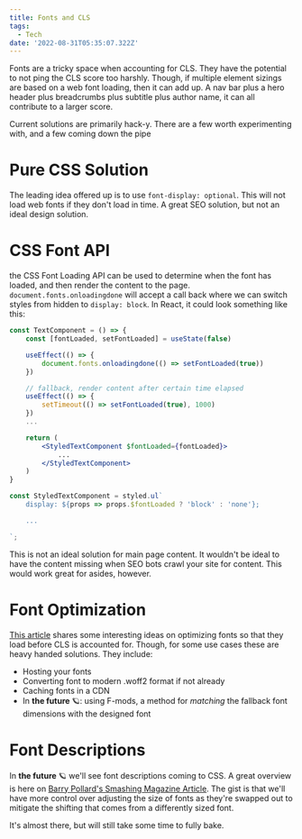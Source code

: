 ```yaml
---
title: Fonts and CLS
tags:
  - Tech
date: '2022-08-31T05:35:07.322Z'
---
```


Fonts are a tricky space when accounting for CLS. They have the potential to not ping the CLS score too harshly. Though, if multiple element sizings are based on a web font loading, then it can add up. A nav bar plus a hero header plus breadcrumbs plus subtitle plus author name, it can all contribute to a larger score.

Current solutions are primarily hack-y. There are a few worth experimenting with, and a few coming down the pipe

# Pure CSS Solution

The leading idea offered up is to use `font-display: optional`. This will not load web fonts if they don't load in time. A great SEO solution, but not an ideal design solution.

# CSS Font API

the CSS Font Loading API can be used to determine when the font has loaded, and then render the content to the page. `document.fonts.onloadingdone` will accept a call back where we can switch styles from hidden to `display: block`. In React, it could look something like this:

```jsx
const TextComponent = () => {
	const [fontLoaded, setFontLoaded] = useState(false)

	useEffect(() => {
		document.fonts.onloadingdone(() => setFontLoaded(true))
	})

	// fallback, render content after certain time elapsed
	useEffect(() => {
		setTimeout(() => setFontLoaded(true), 1000)
	})
	...

	return (
		<StyledTextComponent $fontLoaded={fontLoaded}>
			...
		</StyledTextComponent>
	)
}

const StyledTextComponent = styled.ul`
	display: ${props => props.$fontLoaded ? 'block' : 'none'};

	...

`;
```

This is not an ideal solution for main page content. It wouldn't be ideal to have the content missing when SEO bots crawl your site for content. This would work great for asides, however.

# Font Optimization

[This article](https://simonhearne.com/2021/layout-shifts-webfonts/#prevent-layout-shifts-with-font-display) shares some interesting ideas on optimizing fonts so that they load before CLS is accounted for. Though, for some use cases these are heavy handed solutions. They include:

- Hosting your fonts
- Converting font to modern .woff2 format if not already
- Caching fonts in a CDN
- In **the future** 🪐: using F-mods, a method for _matching_ the fallback font dimensions with the designed font

# Font Descriptions

In **the future** 🪐 we'll see font descriptions coming to CSS. A great overview is here on [Barry Pollard's Smashing Magazine Article](https://www.smashingmagazine.com/2021/05/reduce-font-loading-impact-css-descriptors/#a-better-solution-is-coming). The gist is that we'll have more control over adjusting the size of fonts as they're swapped out to mitigate the shifting that comes from a differently sized font.

It's almost there, but will still take some time to fully bake.
